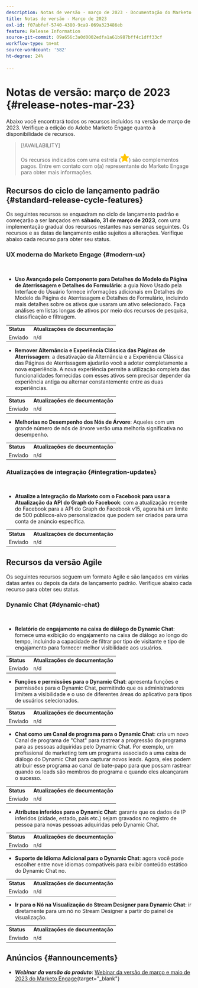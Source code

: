 ```yaml
---
description: Notas de versão - março de 2023 - Documentação do Marketo - Documentação do produto
title: Notas de versão - Março de 2023
exl-id: f07abfef-5740-4380-9ca9-069a323486eb
feature: Release Information
source-git-commit: 09a656c3a0d0002edfa1a61b987bff4c1dff33cf
workflow-type: tm+mt
source-wordcount: '582'
ht-degree: 24%

---
```


# Notas de versão: março de 2023 {#release-notes-mar-23}

Abaixo você encontrará todos os recursos incluídos na versão de março de 2023. Verifique a edição do Adobe Marketo Engage quanto à disponibilidade de recursos.

>[!AVAILABILITY]
>
>Os recursos indicados com uma estrela (![estrela](assets/yellow-star.png)) são complementos pagos. Entre em contato com o(a) representante do Marketo Engage para obter mais informações.

## Recursos do ciclo de lançamento padrão {#standard-release-cycle-features}

Os seguintes recursos se enquadram no ciclo de lançamento padrão e começarão a ser lançados em **sábado, 31 de março de 2023**, com uma implementação gradual dos recursos restantes nas semanas seguintes. Os recursos e as datas de lançamento estão sujeitos a alterações. Verifique abaixo cada recurso para obter seu status.

### UX moderna do Marketo Engage {#modern-ux}

</br>

* **Uso Avançado pelo Componente para Detalhes do Modelo da Página de Aterrissagem e Detalhes do Formulário**: a guia Novo Usado pela Interface do Usuário fornece informações adicionais em Detalhes do Modelo da Página de Aterrissagem e Detalhes do Formulário, incluindo mais detalhes sobre os ativos que usaram um ativo selecionado. Faça análises em listas longas de ativos por meio dos recursos de pesquisa, classificação e filtragem.

<table>
  <tr>
   <td><b>Status</b></td>
   <td><b>Atualizações de documentação</b></td>
  </tr>
  <tr>
   <td>Enviado</td>
   <td>n/d</td>
  </tr>
  </tbody>
</table>

* **Remover Alternância e Experiência Clássica das Páginas de Aterrissagem**: a desativação da Alternância e a Experiência Clássica das Páginas de Aterrissagem ajudarão você a adotar completamente a nova experiência. A nova experiência permite a utilização completa das funcionalidades fornecidas com esses ativos sem precisar depender da experiência antiga ou alternar constantemente entre as duas experiências.

<table>
  <tr>
   <td><b>Status</b></td>
   <td><b>Atualizações de documentação</b></td>
  </tr>
  <tr>
   <td>Enviado</td>
   <td>n/d</td>
  </tr>
  </tbody>
</table>

* **Melhorias no Desempenho dos Nós de Árvore**: Aqueles com um grande número de nós de árvore verão uma melhoria significativa no desempenho.

<table>
  <tr>
   <td><b>Status</b></td>
   <td><b>Atualizações de documentação</b></td>
  </tr>
  <tr>
   <td>Enviado</td>
   <td>n/d</td>
  </tr>
  </tbody>
</table>

### Atualizações de integração {#integration-updates}

</br>

* **Atualize a Integração do Marketo com o Facebook para usar a Atualização da API do Graph do Facebook**: com a atualização recente do Facebook para a API do Graph do Facebook v15, agora há um limite de 500 públicos-alvo personalizados que podem ser criados para uma conta de anúncio específica.

<table>
  <tr>
   <td><b>Status</b></td>
   <td><b>Atualizações de documentação</b></td>
  </tr>
  <tr>
   <td>Enviado</td>
   <td>n/d</td>
  </tr>
  </tbody>
</table>

## Recursos da versão Agile

Os seguintes recursos seguem um formato Agile e são lançados em várias datas antes ou depois da data de lançamento padrão. Verifique abaixo cada recurso para obter seu status.

### Dynamic Chat {#dynamic-chat}

</br>

* **Relatório de engajamento na caixa de diálogo do Dynamic Chat**: fornece uma exibição do engajamento na caixa de diálogo ao longo do tempo, incluindo a capacidade de filtrar por tipo de visitante e tipo de engajamento para fornecer melhor visibilidade aos usuários.

<table>
  <tr>
   <td><b>Status</b></td>
   <td><b>Atualizações de documentação</b></td>
  </tr>
  <tr>
   <td>Enviado</td>
   <td>n/d</td>
  </tr>
  </tbody>
</table>

* **Funções e permissões para o Dynamic Chat**: apresenta funções e permissões para o Dynamic Chat, permitindo que os administradores limitem a visibilidade e o uso de diferentes áreas do aplicativo para tipos de usuários selecionados.

<table>
  <tr>
   <td><b>Status</b></td>
   <td><b>Atualizações de documentação</b></td>
  </tr>
  <tr>
   <td>Enviado</td>
   <td>n/d</td>
  </tr>
  </tbody>
</table>

* **Chat como um Canal de programa para o Dynamic Chat**: cria um novo Canal de programa de &quot;Chat&quot; para rastrear a progressão do programa para as pessoas adquiridas pelo Dynamic Chat. Por exemplo, um profissional de marketing tem um programa associado a uma caixa de diálogo do Dynamic Chat para capturar novos leads. Agora, eles podem atribuir esse programa ao canal de bate-papo para que possam rastrear quando os leads são membros do programa e quando eles alcançaram o sucesso.

<table>
  <tr>
   <td><b>Status</b></td>
   <td><b>Atualizações de documentação</b></td>
  </tr>
  <tr>
   <td>Enviado</td>
   <td>n/d</td>
  </tr>
  </tbody>
</table>

* **Atributos inferidos para o Dynamic Chat**: garante que os dados de IP inferidos (cidade, estado, país etc.) sejam gravados no registro de pessoa para novas pessoas adquiridas pelo Dynamic Chat.

<table>
  <tr>
   <td><b>Status</b></td>
   <td><b>Atualizações de documentação</b></td>
  </tr>
  <tr>
   <td>Enviado</td>
   <td>n/d</td>
  </tr>
  </tbody>
</table>

* **Suporte de Idioma Adicional para o Dynamic Chat**: agora você pode escolher entre nove idiomas compatíveis para exibir conteúdo estático do Dynamic Chat no.

<table>
  <tr>
   <td><b>Status</b></td>
   <td><b>Atualizações de documentação</b></td>
  </tr>
  <tr>
   <td>Enviado</td>
   <td>n/d</td>
  </tr>
  </tbody>
</table>

* **Ir para o Nó na Visualização do Stream Designer para Dynamic Chat**: ir diretamente para um nó no Stream Designer a partir do painel de visualização.

<table>
  <tr>
   <td><b>Status</b></td>
   <td><b>Atualizações de documentação</b></td>
  </tr>
  <tr>
   <td>Enviado</td>
   <td>n/d</td>
  </tr>
  </tbody>
</table>

## Anúncios {#announcements}

* **_Webinar da versão do produto_**: [Webinar da versão de março e maio de 2023 do Marketo Engage](https://engage.marketo.com/2023_March_May_Release_Webinar_OnDemandPage.html){target="_blank"}
